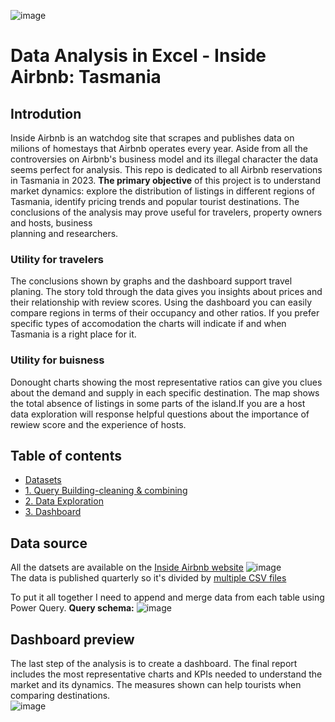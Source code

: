 ![image](https://github.com/jakubgrunwald/Inside-Airbnb-Data-Analysis-in-Excel-PQ/assets/159199366/3957bae6-2bbe-428b-a7ba-122116fc2f58)


# Data Analysis in Excel - Inside Airbnb: Tasmania
## Introdution
 Inside Airbnb is an watchdog site that scrapes and publishes data on milions of homestays that Airbnb operates every year. Aside from all the controversies on Airbnb's business model and its illegal character 
 the data seems perfect for analysis. This repo is dedicated to all Airbnb reservations in Tasmania in 2023. **The primary objective** of this project is to understand market dynamics: explore the distribution of 
 listings in different regions of Tasmania, identify pricing trends and popular tourist destinations. The conclusions of the analysis may prove useful for travelers, property owners and hosts, business  
 planning and researchers. 

 ### Utility for travelers
 The conclusions shown by graphs and the dashboard support travel planing. The story told through the data gives you insights about prices and their relationship with review scores. Using the dashboard you can easily compare regions in terms of their occupancy and other ratios. If you prefer specific types of accomodation the charts will indicate if and when Tasmania is a right place for it.
 
 ### Utility for buisness
 Donought charts showing the most representative ratios can give you clues about the demand and supply in each specific destination. The map shows the total absence of listings in some parts of the island.If you are a host data exploration will response helpful questions about the importance of rewiew score and the experience of hosts.

## Table of contents
* [Datasets](datasets)
* [1. Query Building-cleaning & combining](1.Query_Building-cleaning&combining.md)
* [2. Data Exploration](2.Data_Exploration.md)
* [3. Dashboard](3.Dashboard.jpg)

## Data source
 All the datsets are available on the [Inside Airbnb website](http://insideairbnb.com/get-the-data) 
 ![image](https://github.com/jakubgrunwald/Inside-Airbnb-Data-Analysis-in-Excel-PQ/assets/159199366/1a3b8cf1-5346-4e21-ba1a-a3ee019798ae)  
 The data is published quarterly so it's divided by [multiple CSV files](datasets)  

To put it all together I need to append and merge data from each table using Power Query. **Query schema:**
![image](https://github.com/jakubgrunwald/Inside-Airbnb-Data-Analysis-in-Excel-PQ/assets/159199366/97a5519f-a919-44fe-9001-ddbb6fa6b5c1)  

## Dashboard preview  
The last step of the analysis is to create a dashboard. The final report includes the most representative charts and KPIs needed to understand the market and its dynamics. The measures shown can help tourists when comparing destinations.  
![image](https://github.com/jakubgrunwald/Inside-Airbnb-Data-Analysis-in-Excel-PQ/assets/159199366/b9ecce54-b6b0-4e1b-870a-cd30c33ea4cc)














								
   		
 
		


